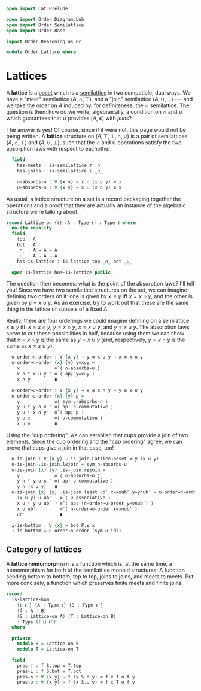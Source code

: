 ```agda
open import Cat.Prelude

open import Order.Diagram.Lub
open import Order.Semilattice
open import Order.Base

import Order.Reasoning as Pr

module Order.Lattice where
```

# Lattices

A **lattice** is a [poset] which is a [semilattice] in two compatible,
dual ways. We have a "meet" semilattice $(A, \cap, \top)$, and a "join"
semilattice $(A, \cup, \bot)$ --- and we take the order on $A$ induced
by, for definiteness, the $\cap$ semilattice. The question is then: how
do we write, algebraically, a condition on $\cap$ and $\cup$ which
guarantees that $\cup$ provides $(A, \le)$ with *joins*?

[poset]: Order.Base.html
[semilattice]: Order.Semilattice.html

<!--
```agda
record
  is-lattice
    {ℓ} {A : Type ℓ}
    (⊤ : A) (_∩_ : A → A → A)
    (⊥ : A) (_∪_ : A → A → A)
  : Type ℓ
  where

  no-eta-equality
```
-->

The answer is yes! Of course, since if it were not, this page would not
be being written. A **lattice** structure on $(A, \top, \bot, \cap,
\cup)$ is a pair of semilattices $(A, \cap, \top)$ and $(A, \cup,
\bot)$, such that the $\cap$ and $\cup$ operations satisfy the two
absorption laws with respect to eachother:

```agda
  field
    has-meets : is-semilattice ⊤ _∩_
    has-joins : is-semilattice ⊥ _∪_

    ∩-absorbs-∪ : ∀ {x y} → x ∩ (x ∪ y) ≡ x
    ∪-absorbs-∩ : ∀ {x y} → x ∪ (x ∩ y) ≡ x
```

<!--
```agda
  open is-semilattice has-meets public
    renaming ( associative to ∩-associative
             ; commutative to ∩-commutative
             ; idempotent  to ∩-idempotent
             ; idl         to ∩-idl
             ; idr         to ∩-idr
             )
    hiding ( has-is-magma ; has-is-semigroup )

  open is-semilattice has-joins public
    renaming ( associative to ∪-associative
             ; commutative to ∪-commutative
             ; idempotent  to ∪-idempotent
             ; idl         to ∪-idl
             ; idr         to ∪-idr
             )
    hiding ( underlying-set ; has-is-magma ; has-is-set ; magma-hlevel )

private unquoteDecl eqv = declare-record-iso eqv (quote is-lattice)

instance
  H-Level-is-lattice
    : ∀ {ℓ} {A : Type ℓ} {top bot : A} {meet join : A → A → A} {n}
    → H-Level (is-lattice top meet bot join) (suc n)
  H-Level-is-lattice = prop-instance λ x →
    let open is-lattice x in Iso→is-hlevel 1 eqv (hlevel 1) x
```
-->

As usual, a lattice structure on a set is a record packaging together
the operations and a proof that they are actually an instance of the
algebraic structure we're talking about.

```agda
record Lattice-on {ℓ} (A : Type ℓ) : Type ℓ where
  no-eta-equality
  field
    top : A
    bot : A
    _∩_ : A → A → A
    _∪_ : A → A → A
    has-is-lattice : is-lattice top _∩_ bot _∪_

  open is-lattice has-is-lattice public
```

<!--
```agda
module _ {ℓ} (L : Σ (Set ℓ) λ A → Lattice-on ∣ A ∣) where
  open Lattice-on (L .snd)

  Lattice→poset : Poset ℓ ℓ
  Lattice→poset =
    Meet-semi-lattice .Functor.F₀
      (L .fst , record { has-is-semilattice = has-meets })

  private module P = Pr Lattice→poset
```
-->

The question then becomes: what is the point of the absorption laws?
I'll tell you! Since we have two semilattice structures on the set, we
can imagine defining two orders on it: one is given by $x \le y$ iff $x
= x \cap y$, and the other is given by $y = x \cup y$. As an exercise,
try to work out that these are the same thing in the lattice of subsets
of a fixed $A$.

Really, there are four orderings we could imagine defining on a
semilattice: $x \le y$ iff. $x = x \cap y$, $y = x \cap y$, $x = x \cup
y$, and $y = x \cup y$. The absorption laws serve to cut these
possibilities in half, because using them we can show that $x = x \cap
y$ is the same as $y = x \cup y$ (and, respectively, $y = x \cap y$ is
the same as $x = x \cup y$).

```agda
  ∪-order→∩-order : ∀ {x y} → y ≡ x ∪ y → x ≡ x ∩ y
  ∪-order→∩-order {x} {y} y=x∪y =
    x             ≡˘⟨ ∩-absorbs-∪ ⟩
    x ∩ ⌜ x ∪ y ⌝ ≡˘⟨ ap¡ y=x∪y ⟩
    x ∩ y         ∎

  ∩-order→∪-order : ∀ {x y} → x ≡ x ∩ y → y ≡ x ∪ y
  ∩-order→∪-order {x} {y} p =
    y             ≡⟨ sym ∪-absorbs-∩ ⟩
    y ∪ ⌜ y ∩ x ⌝ ≡⟨ ap! ∩-commutative ⟩
    y ∪ ⌜ x ∩ y ⌝ ≡˘⟨ ap¡ p ⟩
    y ∪ x         ≡⟨ ∪-commutative ⟩
    x ∪ y         ∎
```

Using the "cup ordering", we can establish that cups provide a join of
two elements. Since the cup ordering and the "cap ordering" agree, we
can prove that cups give a join in that case, too!

```agda
  ∪-is-join : ∀ {x y} → is-join Lattice→poset x y (x ∪ y)
  ∪-is-join .is-join.l≤join = sym ∩-absorbs-∪
  ∪-is-join {x} {y} .is-join.r≤join =
    y             ≡˘⟨ ∩-absorbs-∪ ⟩
    y ∩ ⌜ y ∪ x ⌝ ≡⟨ ap! ∪-commutative ⟩
    y ∩ (x ∪ y)   ∎
  ∪-is-join {x} {y} .is-join.least ub′ x=x∩ub′ y=y∩ub′ = ∪-order→∩-order $ sym $
    (x ∪ y) ∪ ub′   ≡˘⟨ ∪-associative ⟩
    x ∪ ⌜ y ∪ ub′ ⌝ ≡˘⟨ ap¡ (∩-order→∪-order y=y∩ub′) ⟩
    x ∪ ub′         ≡˘⟨ ∩-order→∪-order x=x∩ub′ ⟩
    ub′             ∎

  ⊥-is-bottom : ∀ {x} → bot P.≤ x
  ⊥-is-bottom = ∪-order→∩-order (sym ∪-idl)
```

## Category of lattices

A **lattice homomorphism** is a function which is, at the same time, a
homomorphism for both of the semilattice monoid structures: A function
sending bottom to bottom, top to top, joins to joins, and meets to
meets. Put more concisely, a function which preserves finite meets and
finite joins.

```agda
record
  is-lattice-hom
    {ℓ ℓ′} {A : Type ℓ} {B : Type ℓ′}
    (f : A → B)
    (S : Lattice-on A) (T : Lattice-on B)
    : Type (ℓ ⊔ ℓ′)
  where

  private
    module S = Lattice-on S
    module T = Lattice-on T

  field
    pres-⊤ : f S.top ≡ T.top
    pres-⊥ : f S.bot ≡ T.bot
    pres-∩ : ∀ {x y} → f (x S.∩ y) ≡ f x T.∩ f y
    pres-∪ : ∀ {x y} → f (x S.∪ y) ≡ f x T.∪ f y
```
